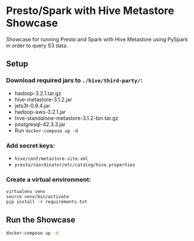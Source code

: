 # Presto/Spark with Hive Metastore Showcase

Showcase for running Presto and Spark with Hive Metastore using PySpark in order to query S3 data. 

## Setup

### Download required jars to `./hive/third-party/`:
- hadoop-3.2.1.tar.gz
- hive-metastore-3.1.2.jar
- jets3t-0.9.4.jar
- hadoop-aws-3.2.1.jar
- hive-standalone-metastore-3.1.2-bin.tar.gz
- postgresql-42.3.3.jar
- Run `docker-compose up -d`

### Add secret keys:
- `hive/conf/metastore-site.xml`
- `presto/coordinator/etc/catalog/hive.properties`

### Create a virtual environment:
```
virtualenv venv
source venv/bin/activate
pip install -r requirements.txt
```

## Run the Showcase
```bash
docker-compose up -d
```